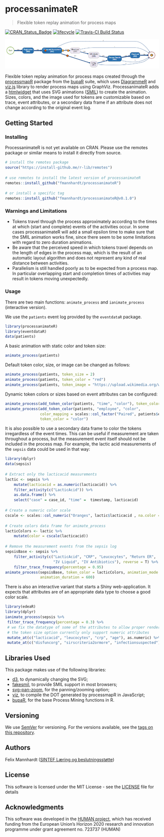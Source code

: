 # processanimateR

> Flexible token replay animation for process maps

[![CRAN\_Status\_Badge](https://www.r-pkg.org/badges/version/processanimateR)](https://cran.r-project.org/package=processanimateR)
[![lifecycle](https://img.shields.io/badge/lifecycle-experimental-orange.svg)](https://www.tidyverse.org/lifecycle/#experimental)
[![Travis-CI Build Status](https://travis-ci.org/fmannhardt/processanimateR.svg?branch=master)](https://travis-ci.org/fmannhardt/processanimateR)

[![processanimateR example](inst/processanimateR-banner.png)](https://fmannhardt.github.io/processanimateR/index.html)

Flexible token replay animation for process maps created through the [processmapR](https://github.com/gertjanssenswillen/processmapR/) package from the [bupaR](http://www.bupar.net) suite, which uses [DiagrammeR](https://github.com/rich-iannone/DiagrammeR/) and [viz.js](https://github.com/mdaines/viz.js) library to render process maps using GraphViz. 
ProcessanimateR adds a [htmlwidget](https://www.htmlwidgets.org/) that uses SVG animations ([SMIL](https://www.w3.org/standards/techs/smil#w3c_all)) to create the animation. 
Sizes, colors, and the image used for tokens are customizable based on trace, event attributes, or a secondary data frame if an attribute does not change according to the original event log.

## Getting Started

### Installing

ProcessanimateR is not yet available on CRAN. Please use the remotes package or similar means to install it directly from source.

```r
# install the remotes package
source("https://install-github.me/r-lib/remotes")

# use remotes to install the latest version of processanimateR
remotes::install_github("fmannhardt/processanimateR")

# or install a specific tag
remotes::install_github("fmannhardt/processanimateR@v0.1.0")
```

### Warnings and Limitations
* Tokens travel through the process approximately according to the times at which (start and complete) events of the activities occur. In some cases processanimateR will add a small epsilon time to make sure that the SMIL animation works fine, since there seem to be some limitations with regard to zero duration animations. 
* Be aware that the perceived speed in which tokens travel depends on the length of edges in the process map, which is the result of an automatic layout algorithm and does not represent any kind of real distance between activities. 
* Parallelism is still handled poorly as to be expected from a process map. In particular overlapping start and completion times of activities may result in tokens moving unexpectedly.

### Usage

There are two main functions: `animate_process` and `ianimate_process` (interactive version).

We use the `patients` event log provided by the `eventdataR` package. 
```r
library(processanimateR)
library(eventdataR)
data(patients)
```

A basic animation with static color and token size:
```r
animate_process(patients)
```

Default token color, size, or image can be changed as follows:
```r
animate_process(patients, token_size = 2)
animate_process(patients, token_color = "red")
animate_process(patients, token_image = "https://upload.wikimedia.org/wikipedia/en/5/5f/Pacman.gif", token_size = 15)
```

Dynamic token colors or sizes based on event attributes can be configured:
```r
animate_process(add_token_color(patients, "time", "color"), token_color = "color")
animate_process(add_token_color(patients, "employee", "color", 
                color_mapping = scales::col_factor("Paired", patients$employee)),
                token_color = "color")
```

It is also possible to use a secondary data frame to color the tokens irregardless of the event times. This can be useful if measurement are taken throughout a process, but the measurement event itself should not be included in the process map. For example, the lactic acid measurements of the `sepsis` data could be used in that way: 
```r
library(dplyr)
data(sepsis)

# Extract only the lacticacid measurements
lactic <- sepsis %>%
    mutate(lacticacid = as.numeric(lacticacid)) %>%
    filter_activity(c("LacticAcid")) %>%
    as.data.frame() %>%
    select("case" = case_id, "time" =  timestamp, lacticacid)

# Create a numeric color scale
cscale <- scales::col_numeric("Oranges", lactic$lacticacid , na.color = "white")

# Create colors data frame for animate_process
lacticColors <- lactic %>%
    mutate(color = cscale(lacticacid))

# Remove the measurement events from the sepsis log
sepsisBase <- sepsis %>%
    filter_activity(c("LacticAcid", "CRP", "Leucocytes", "Return ER",
                      "IV Liquid", "IV Antibiotics"), reverse = T) %>%
    filter_trace_frequency(percentage = 0.95)
animate_process(sepsisBase, token_color = lacticColors, animation_mode = "relative",
                animation_duration = 600)
```


There is also an interactive variant that starts a Shiny web-application. It expects that attributes are of an appropriate data type to choose a good color scale.
```r
library(edeaR)
library(dplyr)
ianimate_process(sepsis %>%
 filter_trace_frequency(percentage = 0.3) %>%
 # we fix the datatype of some of the attributes to allow proper rendering of the token color
 # the token size option currently only support numeric attributes
 mutate_at(c("lacticacid", "leucocytes", "crp", "age"), as.numeric) %>%
 mutate_at(c("disfuncorg", "sirscriteria2ormore", "infectionsuspected"), as.logical))
```

## Libraries Used
This package makes use of the following libraries:
* [d3](https://d3js.org), to dynamically changing the SVG;
* [fakesmil](https://github.com/FakeSmile/FakeSmile), to provide SMIL support in most browsers;
* [svg-pan-zoom](https://github.com/ariutta/svg-pan-zoom), for the panning/zooming option;
* [viz](https://github.com/mdaines/viz.js/), to compile the DOT generated by processmapR in JavaScript;
* [bupaR](https://github.com/gertjanssenswillen/bupaR), for the base Process Mining functions in R.

## Versioning

We use [SemVer](http://semver.org/) for versioning. For the versions available, see the [tags on this repository](https://github.com/fmannhardt/processanimateR/tags). 

## Authors
Felix Mannhardt ([SINTEF Læring og beslutningsstøtte](https://www.sintef.no/sintef-teknologi-og-samfunn/arbeid_naringsliv/laring-og-beslutningsstotte/))

## License

This software is licensed under the MIT License - see the [LICENSE](LICENSE) file for details

## Acknowledgments

This software was developed in the [HUMAN project](http://www.humanmanufacturing.eu/), which has received funding from the European Union’s Horizon 2020 research and innovation programme under grant agreement no. 723737 (HUMAN)
